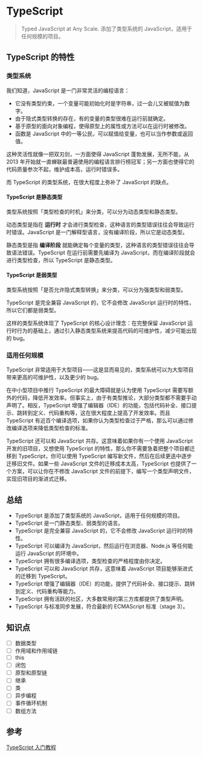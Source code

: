 # TypeScript
>Typed JavaScript at Any Scale.
添加了类型系统的 JavaScript，适用于任何规模的项目。

## TypeScript 的特性
### 类型系统
我们知道，JavaScript 是一门非常灵活的编程语言：

+ 它没有类型约束，一个变量可能初始化时是字符串，过一会儿又被赋值为数字。
+ 由于隐式类型转换的存在，有的变量的类型很难在运行前就确定。
+ 基于原型的面向对象编程，使得原型上的属性或方法可以在运行时被修改。
+ 函数是 JavaScript 中的一等公民，可以赋值给变量，也可以当作参数或返回值。

这种灵活性就像一把双刃剑，一方面使得 JavaScript 蓬勃发展，无所不能，从 2013 年开始就一直蝉联最普遍使用的编程语言排行榜冠军；另一方面也使得它的代码质量参次不起，维护成本高，运行时错误多。

而 TypeScript 的类型系统，在很大程度上弥补了 JavaScript 的缺点。

#### TypeScript 是静态类型
类型系统按照「类型检查的时机」来分类，可以分为动态类型和静态类型。

动态类型是指在 **运行时** 才会进行类型检查，这种语言的类型错误往往会导致运行时错误。JavaScript 是一门解释型语言，没有编译阶段，所以它是动态类型。

静态类型是指 **编译阶段** 就能确定每个变量的类型，这种语言的类型错误往往会导致语法错误。TypeScript 在运行前需要先编译为 JavaScript，而在编译阶段就会进行类型检查，所以 TypeScript 是静态类型。

#### TypeScript 是弱类型
类型系统按照「是否允许隐式类型转换」来分类，可以分为强类型和弱类型。

TypeScript 是完全兼容 JavaScript 的，它不会修改 JavaScript 运行时的特性，所以它们都是弱类型。

这样的类型系统体现了 TypeScript 的核心设计理念：在完整保留 JavaScript 运行时行为的基础上，通过引入静态类型系统来提高代码的可维护性，减少可能出现的 bug。

### 适用任何规模
TypeScript 非常适用于大型项目——这是显而易见的，类型系统可以为大型项目带来更高的可维护性，以及更少的 bug。

在中小型项目中推行 TypeScript 的最大障碍就是认为使用 TypeScript 需要写额外的代码，降低开发效率。但事实上，由于有类型推论，大部分类型都不需要手动声明了。相反，TypeScript 增强了编辑器（IDE）的功能，包括代码补全、接口提示、跳转到定义、代码重构等，这在很大程度上提高了开发效率。而且 TypeScript 有近百个编译选项，如果你认为类型检查过于严格，那么可以通过修改编译选项来降低类型检查的标准。

TypeScript 还可以和 JavaScript 共存。这意味着如果你有一个使用 JavaScript 开发的旧项目，又想使用 TypeScript 的特性，那么你不需要急着把整个项目都迁移到 TypeScript，你可以使用 TypeScript 编写新文件，然后在后续更迭中逐步迁移旧文件。如果一些 JavaScript 文件的迁移成本太高，TypeScript 也提供了一个方案，可以让你在不修改 JavaScript 文件的前提下，编写一个类型声明文件，实现旧项目的渐进式迁移。


## 总结
+ TypeScript 是添加了类型系统的 JavaScript，适用于任何规模的项目。
+ TypeScript 是一门静态类型、弱类型的语言。
+ TypeScript 是完全兼容 JavaScript 的，它不会修改 JavaScript 运行时的特性。
+ TypeScript 可以编译为 JavaScript，然后运行在浏览器、Node.js 等任何能运行 JavaScript 的环境中。
+ TypeScript 拥有很多编译选项，类型检查的严格程度由你决定。
+ TypeScript 可以和 JavaScript 共存，这意味着 JavaScript 项目能够渐进式的迁移到 TypeScript。
+ TypeScript 增强了编辑器（IDE）的功能，提供了代码补全、接口提示、跳转到定义、代码重构等能力。
+ TypeScript 拥有活跃的社区，大多数常用的第三方库都提供了类型声明。
+ TypeScript 与标准同步发展，符合最新的 ECMAScript 标准（stage 3）。

## 知识点
- [ ] 数据类型
- [ ] 作用域和作用域链
- [ ] this
- [ ] 闭包
- [ ] 原型和原型链
- [ ] 继承
- [ ] 类
- [ ] 异步编程
- [ ] 事件循环机制
- [ ] 数组方法

## 参考
[TypeScript 入门教程](https://ts.xcatliu.com/introduction/what-is-typescript.html)